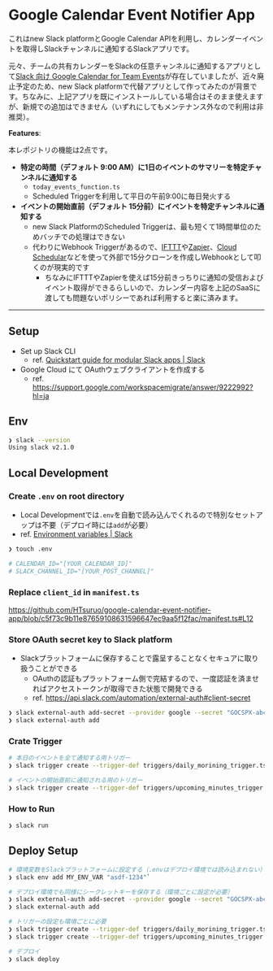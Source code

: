 # Google Calendar Event Notifier App

これはnew Slack platformとGoogle Calendar APIを利用し、カレンダーイベントを取得しSlackチャンネルに通知するSlackアプリです。

元々、チームの共有カレンダーをSlackの任意チャンネルに通知するアプリとして[Slack 向け Google Calendar for Team Events](https://slack.com/intl/ja-jp/help/articles/360047938054-Slack-%E5%90%91%E3%81%91-Google-Calendar-for-Team-Events)が存在していましたが、近々廃止予定のため、new Slack platformで代替アプリとして作ってみたのが背景です。ちなみに、上記アプリを既にインストールしている場合はそのまま使えますが、新規での追加はできません（いずれにしてもメンテナンス外なので利用は非推奨）。

**Features**:

本レポジトリの機能は2点です。

- **特定の時間（デフォルト 9:00 AM）に1日のイベントのサマリーを特定チャンネルに通知する**
  - `today_events_function.ts`
  - Scheduled Triggerを利用して平日の午前9:00に毎日発火する
- **イベントの開始直前（デフォルト 15分前）にイベントを特定チャンネルに通知する**
  - new Slack PlatformのScheduled Triggerは、最も短くて1時間単位のためバッチでの処理はできない
  - 代わりにWebhook Triggerがあるので、[IFTTT](https://ifttt.com/)や[Zapier](https://zapier.com/)、[Cloud Schedular](https://cloud.google.com/scheduler?hl=ja)などを使って外部で15分クローンを作成しWebhookとして叩くのが現実的です
    - ちなみにIFTTTやZapierを使えば15分前きっちりに通知の受信およびイベント取得ができるらしいので、カレンダー内容を上記のSaaSに渡しても問題ないポリシーであれば利用すると楽に済みます。

---

## Setup

- Set up Slack CLI
  - ref. [Quickstart guide for modular Slack apps | Slack](https://api.slack.com/automation/quickstart)
- Google Cloud にて OAuthウェブクライアントを作成する
  - ref. https://support.google.com/workspacemigrate/answer/9222992?hl=ja

## Env

```sh
❯ slack --version
Using slack v2.1.0
```

## Local Development

### Create `.env` on root directory

- Local Developmentでは`.env`を自動で読み込んでくれるので特別なセットアップは不要（デプロイ時には`add`が必要）
- ref. [Environment variables | Slack](https://api.slack.com/automation/environment-variables)

```sh
❯ touch .env

# CALENDAR_ID="[YOUR_CALENDAR_ID]"
# SLACK_CHANNEL_ID="[YOUR_POST_CHANNEL]"
```

### Replace `client_id` in `manifest.ts`

https://github.com/HTsuruo/google-calendar-event-notifier-app/blob/c5f73c9b11e87659108631596647ec9aa5f12fac/manifest.ts#L12

### Store OAuth secret key to Slack platform

- Slackプラットフォームに保存することで露呈することなくセキュアに取り扱うことができる
  - OAuthの認証もプラットフォーム側で完結するので、一度認証を済ませればアクセストークンが取得できた状態で開発できる
  - ref. https://api.slack.com/automation/external-auth#client-secret

```sh
❯ slack external-auth add-secret --provider google --secret "GOCSPX-abc123..."
❯ slack external-auth add
```

### Crate Trigger

```sh
# 本日のイベントを全て通知する用トリガー
❯ slack trigger create --trigger-def triggers/daily_morining_trigger.ts

# イベントの開始直前に通知される用のトリガー
❯ slack trigger create --trigger-def triggers/upcoming_minutes_trigger.ts
```

### How to Run

```sh
❯ slack run
```

## Deploy Setup

```sh
# 環境変数をSlackプラットフォームに設定する（.envはデプロイ環境では読み込まれない）
❯ slack env add MY_ENV_VAR "asdf-1234"`

# デプロイ環境でも同様にシークレットキーを保存する（環境ごとに設定が必要）
❯ slack external-auth add-secret --provider google --secret "GOCSPX-abc123..."
❯ slack external-auth add

# トリガーの設定も環境ごとに必要
❯ slack trigger create --trigger-def triggers/daily_morining_trigger.ts
❯ slack trigger create --trigger-def triggers/upcoming_minutes_trigger.ts

# デプロイ
❯ slack deploy
```
